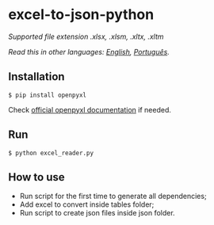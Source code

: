 # excel-to-json-python

*Supported file extension .xlsx, .xlsm, .xltx, .xltm*

*Read this in other languages: [English](README.md), [Português](README.pt_br.md).*

## Installation ##

`$ pip install openpyxl`

Check [official openpyxl documentation](https://openpyxl.readthedocs.io/en/default/) if needed.

## Run ##

`$ python excel_reader.py`

## How to use ##

* Run script for the first time to generate all dependencies;
* Add excel to convert inside tables folder;
* Run script to create json files inside json folder.


